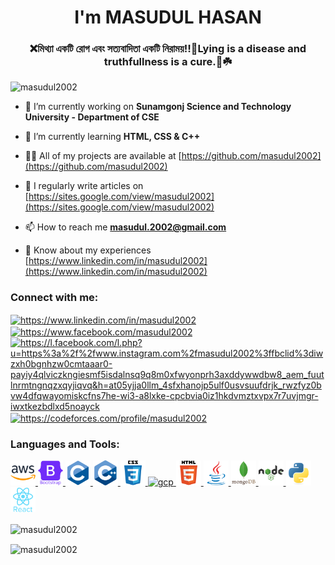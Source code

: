 <h1 align="center">I'm MASUDUL HASAN</h1>
<h3 align="center">❌মিথ্যা একটি রোগ এবং সত্যবাদিতা একটি নিরাময়‼️👋Lying is a disease and truthfullness is a cure.🌸☘️</h3>

<p align="left"> <img src="https://komarev.com/ghpvc/?username=masudul2002&label=Profile%20views&color=0e75b6&style=flat" alt="masudul2002" /> </p>

- 🔭 I’m currently working on **Sunamgonj Science and Technology University - Department of CSE**

- 🌱 I’m currently learning **HTML, CSS & C++**

- 👨‍💻 All of my projects are available at [https://github.com/masudul2002](https://github.com/masudul2002)

- 📝 I regularly write articles on [https://sites.google.com/view/masudul2002](https://sites.google.com/view/masudul2002)

- 📫 How to reach me **masudul.2002@gmail.com**

- 📄 Know about my experiences [https://www.linkedin.com/in/masudul2002](https://www.linkedin.com/in/masudul2002)

<h3 align="left">Connect with me:</h3>
<p align="left">
<a href="https://linkedin.com/in/https://www.linkedin.com/in/masudul2002" target="blank"><img align="center" src="https://raw.githubusercontent.com/rahuldkjain/github-profile-readme-generator/master/src/images/icons/Social/linked-in-alt.svg" alt="https://www.linkedin.com/in/masudul2002" height="30" width="40" /></a>
<a href="https://fb.com/https://www.facebook.com/masudul2002" target="blank"><img align="center" src="https://raw.githubusercontent.com/rahuldkjain/github-profile-readme-generator/master/src/images/icons/Social/facebook.svg" alt="https://www.facebook.com/masudul2002" height="30" width="40" /></a>
<a href="https://instagram.com/https://l.facebook.com/l.php?u=https%3a%2f%2fwww.instagram.com%2fmasudul2002%3ffbclid%3diwzxh0bgnhzw0cmtaaar0-payiy4qlviczkngiesmf5isdalnsq9q8m0xfwyonprh3axddywwdbw8_aem_fuutlnrmtngnqzxqyjiqvq&h=at05yjja0llm_4sfxhanojp5ulf0usvsuufdrjk_rwzfyz0bvw4dfqwayomiskcfns7he-wi3-a8lxke-cpcbvia0iz1hkdvmztxvpx7r7uvjmgr-iwxtkezbdlxd5noayck" target="blank"><img align="center" src="https://raw.githubusercontent.com/rahuldkjain/github-profile-readme-generator/master/src/images/icons/Social/instagram.svg" alt="https://l.facebook.com/l.php?u=https%3a%2f%2fwww.instagram.com%2fmasudul2002%3ffbclid%3diwzxh0bgnhzw0cmtaaar0-payiy4qlviczkngiesmf5isdalnsq9q8m0xfwyonprh3axddywwdbw8_aem_fuutlnrmtngnqzxqyjiqvq&h=at05yjja0llm_4sfxhanojp5ulf0usvsuufdrjk_rwzfyz0bvw4dfqwayomiskcfns7he-wi3-a8lxke-cpcbvia0iz1hkdvmztxvpx7r7uvjmgr-iwxtkezbdlxd5noayck" height="30" width="40" /></a>
<a href="https://codeforces.com/profile/https://codeforces.com/profile/masudul2002" target="blank"><img align="center" src="https://raw.githubusercontent.com/rahuldkjain/github-profile-readme-generator/master/src/images/icons/Social/codeforces.svg" alt="https://codeforces.com/profile/masudul2002" height="30" width="40" /></a>
</p>

<h3 align="left">Languages and Tools:</h3>
<p align="left"> <a href="https://aws.amazon.com" target="_blank" rel="noreferrer"> <img src="https://raw.githubusercontent.com/devicons/devicon/master/icons/amazonwebservices/amazonwebservices-original-wordmark.svg" alt="aws" width="40" height="40"/> </a> <a href="https://getbootstrap.com" target="_blank" rel="noreferrer"> <img src="https://raw.githubusercontent.com/devicons/devicon/master/icons/bootstrap/bootstrap-plain-wordmark.svg" alt="bootstrap" width="40" height="40"/> </a> <a href="https://www.cprogramming.com/" target="_blank" rel="noreferrer"> <img src="https://raw.githubusercontent.com/devicons/devicon/master/icons/c/c-original.svg" alt="c" width="40" height="40"/> </a> <a href="https://www.w3schools.com/cpp/" target="_blank" rel="noreferrer"> <img src="https://raw.githubusercontent.com/devicons/devicon/master/icons/cplusplus/cplusplus-original.svg" alt="cplusplus" width="40" height="40"/> </a> <a href="https://www.w3schools.com/css/" target="_blank" rel="noreferrer"> <img src="https://raw.githubusercontent.com/devicons/devicon/master/icons/css3/css3-original-wordmark.svg" alt="css3" width="40" height="40"/> </a> <a href="https://cloud.google.com" target="_blank" rel="noreferrer"> <img src="https://www.vectorlogo.zone/logos/google_cloud/google_cloud-icon.svg" alt="gcp" width="40" height="40"/> </a> <a href="https://www.w3.org/html/" target="_blank" rel="noreferrer"> <img src="https://raw.githubusercontent.com/devicons/devicon/master/icons/html5/html5-original-wordmark.svg" alt="html5" width="40" height="40"/> </a> <a href="https://www.java.com" target="_blank" rel="noreferrer"> <img src="https://raw.githubusercontent.com/devicons/devicon/master/icons/java/java-original.svg" alt="java" width="40" height="40"/> </a> <a href="https://www.mongodb.com/" target="_blank" rel="noreferrer"> <img src="https://raw.githubusercontent.com/devicons/devicon/master/icons/mongodb/mongodb-original-wordmark.svg" alt="mongodb" width="40" height="40"/> </a> <a href="https://nodejs.org" target="_blank" rel="noreferrer"> <img src="https://raw.githubusercontent.com/devicons/devicon/master/icons/nodejs/nodejs-original-wordmark.svg" alt="nodejs" width="40" height="40"/> </a> <a href="https://www.python.org" target="_blank" rel="noreferrer"> <img src="https://raw.githubusercontent.com/devicons/devicon/master/icons/python/python-original.svg" alt="python" width="40" height="40"/> </a> <a href="https://reactjs.org/" target="_blank" rel="noreferrer"> <img src="https://raw.githubusercontent.com/devicons/devicon/master/icons/react/react-original-wordmark.svg" alt="react" width="40" height="40"/> </a> </p>

<p><img align="center" src="https://github-readme-stats.vercel.app/api/top-langs?username=masudul2002&show_icons=true&locale=en&layout=compact" alt="masudul2002" /></p>

<p><img align="center" src="https://github-readme-streak-stats.herokuapp.com/?user=masudul2002&" alt="masudul2002" /></p>
